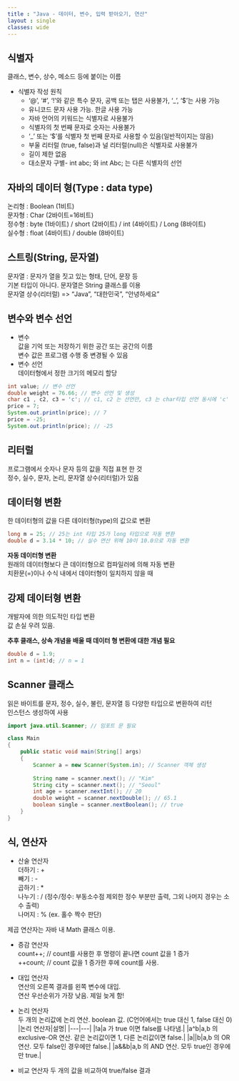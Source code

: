 ```yaml
---
title : "Java - 데이터, 변수, 입력 받아오기, 연산"
layout : single
classes: wide
---
```


## 식별자  
클래스, 변수, 상수, 메소드 등에 붙이는 이름  
- 식별자 작성 원칙  
    - ‘@’, ‘#’, ‘!’와 같은 특수 문자, 공백 또는 탭은 사용불가, ‘_’, ‘$’는 사용 가능  
    - 유니코드 문자 사용 가능. 한글 사용 가능  
    - 자바 언어의 키워드는 식별자로 사용불가  
    - 식별자의 첫 번째 문자로 숫자는 사용불가  
    - ‘_’ 또는 ‘$’를 식별자 첫 번째 문자로 사용할 수 있음(일반적이지는 않음)  
    - 부울 리터럴 (true, false)과 널 리터럴(null)은 식별자로 사용불가  
    - 길이 제한 없음  
    - 대소문자 구별- int abc; 와 int Abc; 는 다른 식별자의 선언  

## 자바의 데이터 형(Type : data type)  
논리형 : Boolean (1비트)  
문자형 : Char (2바이트=16비트)  
정수형 : byte (1바이트) / short (2바이트) / int (4바이트) / Long (8바이트)  
실수형 : float (4바이트) / double (8바이트)  

## 스트링(String, 문자열)  
문자열 : 문자가 열을 짓고 있는 형태, 단어, 문장 등  
기본 타입이 아니다. 문자열은 String 클래스를 이용  
문자열 상수(리터럴) => “Java”, “대한민국”, “안녕하세요”  

## 변수와 변수 선언
- 변수  
    값을 기억 또는 저장하기 위한 공간 또는 공간의 이름  
    변수 값은 프로그램 수행 중 변경될 수 있음  
- 변수 선언  
    데이터형에서 정한 크기의 메모리 할당  

```java
int value; // 변수 선언
double weight = 76.66; // 변수 선언 및 생성
char c1 , c2, c3 = 'c'; // c1, c2 는 선언만, c3 는 char타입 선언 동시에 'c' 라는 값 할당
price = 7;
System.out.println(price); // 7
price = -25;
System.out.println(price); // -25

```

## 리터럴  
프로그램에서 숫자나 문자 등의 값을 직접 표현 한 것  
정수, 실수, 문자, 논리, 문자열 상수(리터럴)가 있음  

## 데이터형 변환
한 데이터형의 값을 다른 데이터형(type)의 값으로 변환  

```java
long m = 25; // 25는 int 타입 25가 long 타입으로 자동 변환
double d = 3.14 * 10; // 실수 연산 위해 10이 10.0으로 자동 변환
```

**자동 데이터형 변환**  
원래의 데이터형보다 큰 데이터형으로 컴파일러에 의해 자동 변환  
치환문(=)이나 수식 내에서 데이터형이 일치하지 않을 때  

## 강제 데이터형 변환  
개발자에 의한 의도적인 타입 변환  
값 손실 우려 있음.  

**추후 클래스, 상속 개념을 배울 때 데이터 형 변환에 대한 개념 필요**

```java
double d = 1.9;
int n = (int)d; // n = 1
```

## Scanner 클래스  
읽은 바이트를 문자, 정수, 실수, 불린, 문자열 등 다양한 타입으로 변환하여 리턴  
인스턴스 생성하여 사용  

```java
import java.util.Scanner; // 임포트 문 필요

class Main
{
    public static void main(String[] args) 
    {
        Scanner a = new Scanner(System.in); // Scanner 객체 생성
        
        String name = scanner.next(); // "Kim"
        String city = scanner.next(); // "Seoul"
        int age = scanner.nextInt(); // 20
        double weight = scanner.nextDouble(); // 65.1
        boolean single = scanner.nextBoolean(); // true   
    }
}
```

## 식, 연산자  
  
* 산술 연산자  
    더하기 : +  
    빼기 : -  
    곱하기 : *      
    나누기 : / (정수/정수: 부동소수점 제외한 정수 부분만 출력, 그외 나머지 경우는 소수 출력)  
    나머지 : % (ex. 홀수 짝수 판단)  
    
제곱 연산자는 자바 내 Math 클래스 이용.  

* 증감 연산자  
    count++; // count를 사용한 후 명령이 끝나면 count 값을 1 증가  
    ++count; // count 값을 1 증가한 후에 count를 사용.  

* 대입 연산자  
    연산의 오른쪽 결과를 왼쪽 변수에 대입.  
    연산 우선순위가 가장 낮음. 제일 늦게 함!  

* 논리 연산자  
    두 개의 논리값에 논리 연산. boolean 값. (C언어에서는 true 대신 1, false 대신 0)
    |논리 연산자|설명|
    |---|---|
    |!a|a 가 true 이면 false를 나타냄.|
    |a^b|a,b 의 exclusive-OR 연산. 같은 논리값이면 1, 다른 논리값이면 false.|
    |a\|\|b|a,b 의 OR 연산. 모두 false인 경우에만 false.|
    |a&&b|a,b 의 AND 연산. 모두 true인 경우에만 true.|

* 비교 연산자 
    두 개의 값을 비교하여 true/false 결과  
